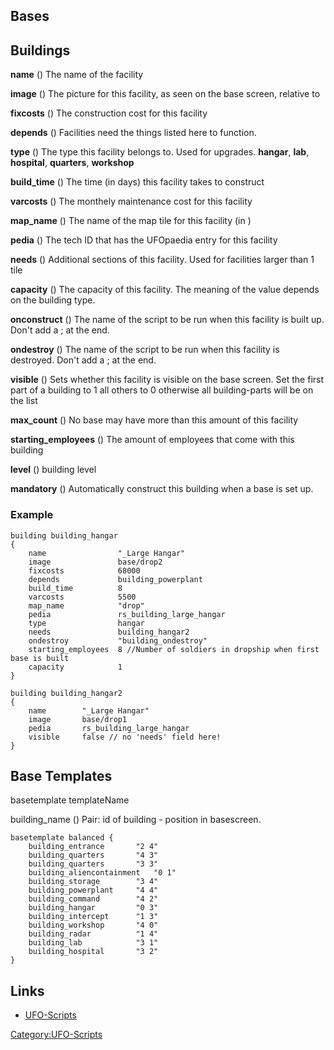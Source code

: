 ## Bases

## Buildings

**name** ()
The name of the facility

**image** ()
The picture for this facility, as seen on the base screen, relative to

**fixcosts** ()
The construction cost for this facility

**depends** ()
Facilities need the things listed here to function.

**type** ()
The type this facility belongs to. Used for upgrades.
**hangar**, **lab**, **hospital**, **quarters**, **workshop**

**build_time** ()
The time (in days) this facility takes to construct

**varcosts** ()
The monthely maintenance cost for this facility

**map_name** ()
The name of the map tile for this facility (in )

**pedia** ()
The tech ID that has the UFOpaedia entry for this facility

**needs** ()
Additional sections of this facility. Used for facilities larger than 1
tile

**capacity** ()
The capacity of this facility. The meaning of the value depends on the
building type.

**onconstruct** ()
The name of the script to be run when this facility is built up. Don't
add a ; at the end.

**ondestroy** ()
The name of the script to be run when this facility is destroyed. Don't
add a ; at the end.

**visible** ()
Sets whether this facility is visible on the base screen. Set the first
part of a building to 1 all others to 0 otherwise all building-parts
will be on the list

**max_count** ()
No base may have more than this amount of this facility

**starting_employees** ()
The amount of employees that come with this building

**level** ()
building level

**mandatory** ()
Automatically construct this building when a base is set up.

### Example

    building building_hangar
    {
        name                "_Large Hangar"
        image               base/drop2
        fixcosts            68000
        depends             building_powerplant
        build_time          8
        varcosts            5500
        map_name            "drop"
        pedia               rs_building_large_hangar
        type                hangar
        needs               building_hangar2
        ondestroy           "building_ondestroy"
        starting_employees  8 //Number of soldiers in dropship when first base is built
        capacity            1
    }

    building building_hangar2
    {
        name        "_Large Hangar"
        image       base/drop1
        pedia       rs_building_large_hangar
        visible     false // no 'needs' field here!
    }

## Base Templates

basetemplate templateName

building_name ()
Pair: id of building - position in basescreen.

<!-- -->

    basetemplate balanced {
        building_entrance       "2 4"
        building_quarters       "4 3"
        building_quarters       "3 3"
        building_aliencontainment   "0 1"
        building_storage        "3 4"
        building_powerplant     "4 4"
        building_command        "4 2"
        building_hangar         "0 3"
        building_intercept      "1 3"
        building_workshop       "4 0"
        building_radar          "1 4"
        building_lab            "3 1"
        building_hospital       "3 2"
    }

## Links

- [UFO-Scripts](UFO-Scripts "wikilink")

[Category:UFO-Scripts](Category:UFO-Scripts "wikilink")